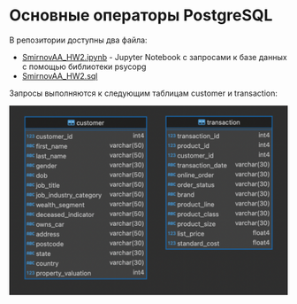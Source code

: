 # Основные операторы PostgreSQL

В репозитории доступны два файла:

- [SmirnovAA_HW2.ipynb](SmirnovAA_HW2.ipynb) - Jupyter Notebook с запросами к базе данных с помощью библиотеки psycopg
- [SmirnovAA_HW2.sql](SmirnovAA_HW2.sql)

Запросы выполняются к следующим таблицам customer и transaction:

![Таблицы customer и transaction](image.png "customer и transaction")

